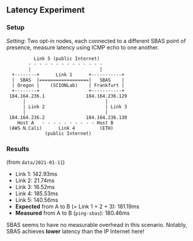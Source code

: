## Latency Experiment

### Setup

*Setting:*
Two opt-in nodes, each connected to a different SBAS point of presence, measure latency using ICMP echo to one another.

```
          Link 5 (public Internet)
        - - - - - - - - - - - - - -
        |                         |
  +--------+      Link 1      +-----------+
  |  SBAS  |==================|   SBAS    |
  | Oregon |    (SCIONLab)    | Frankfurt |
  +--------+                  +-----------+
 184.164.236.1               184.164.236.129
      |                             |
      | Link 2                      | Link 3
      |                             |
 184.164.236.2               184.164.236.130
    Host A   - - - - - - - - - - Host B
 (AWS N.Cali)      Link 4         (ETH)
              (public Internet)
```

### Results

(from `data/2021-01-11`)

- Link 1: 142.93ms
- Link 2: 21.74ms
- Link 3: 16.52ms
- Link 4: 185.53ms
- Link 5: 140.56ms
- **Expected** from A to B (= Link 1 + 2 + 3): 181.19ms
- **Measured** from A to B (`ping-sbas`): 180.46ms

SBAS seems to have no measurable overhead in this scenario.
Notably, SBAS achieves **lower** latency than the IP Internet here!

